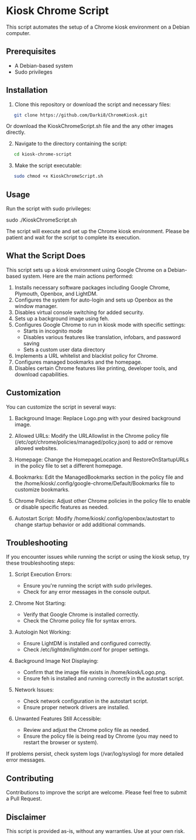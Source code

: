 # Kiosk Chrome Script

This script automates the setup of a Chrome kiosk environment on a Debian computer.

## Prerequisites

- A Debian-based system
- Sudo privileges

## Installation

1. Clone this repository or download the script and necessary files:
```bash
   git clone https://github.com/Darki8/ChromeKiosk.git
```
   Or download the KioskChromeScript.sh file and the any other images directly.

2. Navigate to the directory containing the script:
```bash
   cd kiosk-chrome-script
```
3. Make the script executable:
```bash
   sudo chmod +x KioskChromeScript.sh
```
## Usage

Run the script with sudo privileges:

sudo ./KioskChromeScript.sh

The script will execute and set up the Chrome kiosk environment. Please be patient and wait for the script to complete its execution.

## What the Script Does

This script sets up a kiosk environment using Google Chrome on a Debian-based system. Here are the main actions performed:

1. Installs necessary software packages including Google Chrome, Plymouth, Openbox, and LightDM.
2. Configures the system for auto-login and sets up Openbox as the window manager.
3. Disables virtual console switching for added security.
4. Sets up a background image using feh.
5. Configures Google Chrome to run in kiosk mode with specific settings:
   - Starts in incognito mode
   - Disables various features like translation, infobars, and password saving
   - Sets a custom user data directory
6. Implements a URL whitelist and blacklist policy for Chrome.
7. Configures managed bookmarks and the homepage.
8. Disables certain Chrome features like printing, developer tools, and download capabilities.

## Customization

You can customize the script in several ways:

1. Background Image: Replace Logo.png with your desired background image.

2. Allowed URLs: Modify the URLAllowlist in the Chrome policy file (/etc/opt/chrome/policies/managed/policy.json) to add or remove allowed websites.

3. Homepage: Change the HomepageLocation and RestoreOnStartupURLs in the policy file to set a different homepage.

4. Bookmarks: Edit the ManagedBookmarks section in the policy file and the /home/kiosk/.config/google-chrome/Default/Bookmarks file to customize bookmarks.

5. Chrome Policies: Adjust other Chrome policies in the policy file to enable or disable specific features as needed.

6. Autostart Script: Modify /home/kiosk/.config/openbox/autostart to change startup behavior or add additional commands.

## Troubleshooting

If you encounter issues while running the script or using the kiosk setup, try these troubleshooting steps:

1. Script Execution Errors: 
   - Ensure you're running the script with sudo privileges.
   - Check for any error messages in the console output.

2. Chrome Not Starting: 
   - Verify that Google Chrome is installed correctly.
   - Check the Chrome policy file for syntax errors.

3. Autologin Not Working: 
   - Ensure LightDM is installed and configured correctly.
   - Check /etc/lightdm/lightdm.conf for proper settings.

4. Background Image Not Displaying: 
   - Confirm that the image file exists in /home/kiosk/Logo.png.
   - Ensure feh is installed and running correctly in the autostart script.

5. Network Issues: 
   - Check network configuration in the autostart script.
   - Ensure proper network drivers are installed.

6. Unwanted Features Still Accessible: 
   - Review and adjust the Chrome policy file as needed.
   - Ensure the policy file is being read by Chrome (you may need to restart the browser or system).

If problems persist, check system logs (/var/log/syslog) for more detailed error messages.

## Contributing

Contributions to improve the script are welcome. Please feel free to submit a Pull Request.

## Disclaimer

This script is provided as-is, without any warranties. Use at your own risk.
